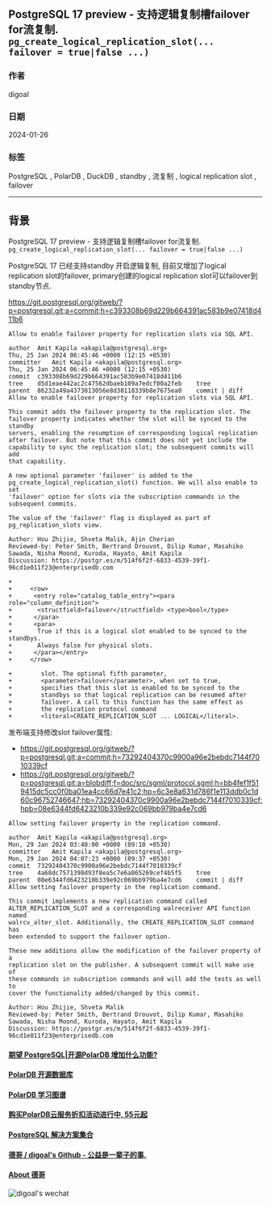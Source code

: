 ## PostgreSQL 17 preview - 支持逻辑复制槽failover for流复制. `pg_create_logical_replication_slot(... failover = true|false ...)`     
                                                      
### 作者                                                      
digoal                                                      
                                                      
### 日期                                                      
2024-01-26                                               
                                                      
### 标签                                                      
PostgreSQL , PolarDB , DuckDB , standby , 流复制 , logical replication slot , failover              
                                                      
----                                                      
                                                      
## 背景     
PostgreSQL 17 preview - 支持逻辑复制槽failover for流复制. `pg_create_logical_replication_slot(... failover = true|false ...)`     
  
PostgreSQL 17 已经支持standby 开启逻辑复制, 目前又增加了logical replication slot的failover, primary创建的logical replication slot可以failover到standby节点.  
  
  
https://git.postgresql.org/gitweb/?p=postgresql.git;a=commit;h=c393308b69d229b664391ac583b9e07418d411b6  
  
```  
Allow to enable failover property for replication slots via SQL API.  
  
author	Amit Kapila <akapila@postgresql.org>	  
Thu, 25 Jan 2024 06:45:46 +0000 (12:15 +0530)  
committer	Amit Kapila <akapila@postgresql.org>	  
Thu, 25 Jan 2024 06:45:46 +0000 (12:15 +0530)  
commit	c393308b69d229b664391ac583b9e07418d411b6  
tree	d5d1eae442ac2c47562dbaeb109a7edcf00a2feb	tree  
parent	86232a49a4373013056e8d38118339b8e7675ea0	commit | diff  
Allow to enable failover property for replication slots via SQL API.  
  
This commit adds the failover property to the replication slot. The  
failover property indicates whether the slot will be synced to the standby  
servers, enabling the resumption of corresponding logical replication  
after failover. But note that this commit does not yet include the  
capability to sync the replication slot; the subsequent commits will add  
that capability.  
  
A new optional parameter 'failover' is added to the  
pg_create_logical_replication_slot() function. We will also enable to set  
'failover' option for slots via the subscription commands in the  
subsequent commits.  
  
The value of the 'failover' flag is displayed as part of  
pg_replication_slots view.  
  
Author: Hou Zhijie, Shveta Malik, Ajin Cherian  
Reviewed-by: Peter Smith, Bertrand Drouvot, Dilip Kumar, Masahiko Sawada, Nisha Moond, Kuroda, Hayato, Amit Kapila  
Discussion: https://postgr.es/m/514f6f2f-6833-4539-39f1-96cd1e011f23@enterprisedb.com  
```  
  
```  
+  
+     <row>  
+      <entry role="catalog_table_entry"><para role="column_definition">  
+       <structfield>failover</structfield> <type>bool</type>  
+      </para>  
+      <para>  
+       True if this is a logical slot enabled to be synced to the standbys.  
+       Always false for physical slots.  
+      </para></entry>  
+     </row>  
```  
  
```  
+        slot. The optional fifth parameter,  
+        <parameter>failover</parameter>, when set to true,  
+        specifies that this slot is enabled to be synced to the  
+        standbys so that logical replication can be resumed after  
+        failover. A call to this function has the same effect as  
+        the replication protocol command  
+        <literal>CREATE_REPLICATION_SLOT ... LOGICAL</literal>.  
```
  
发布端支持修改slot failover属性:  
- https://git.postgresql.org/gitweb/?p=postgresql.git;a=commit;h=73292404370c9900a96e2bebdc7144f7010339cf
- https://git.postgresql.org/gitweb/?p=postgresql.git;a=blobdiff;f=doc/src/sgml/protocol.sgml;h=bb4fef1f519415dc5cc0f0ba01ea4cc66d7e41c2;hp=6c3e8a631d786f1e113ddb0c1d60c96752746647;hb=73292404370c9900a96e2bebdc7144f7010339cf;hpb=08e6344fd6423210b339e92c069bb979ba4e7cd6
  
```
Allow setting failover property in the replication command.

author	Amit Kapila <akapila@postgresql.org>	
Mon, 29 Jan 2024 03:40:00 +0000 (09:10 +0530)
committer	Amit Kapila <akapila@postgresql.org>	
Mon, 29 Jan 2024 04:07:23 +0000 (09:37 +0530)
commit	73292404370c9900a96e2bebdc7144f7010339cf
tree	4a68dc7571398d93f8ea5c7e6a865269cef4b5f5	tree
parent	08e6344fd6423210b339e92c069bb979ba4e7cd6	commit | diff
Allow setting failover property in the replication command.

This commit implements a new replication command called
ALTER_REPLICATION_SLOT and a corresponding walreceiver API function named
walrcv_alter_slot. Additionally, the CREATE_REPLICATION_SLOT command has
been extended to support the failover option.

These new additions allow the modification of the failover property of a
replication slot on the publisher. A subsequent commit will make use of
these commands in subscription commands and will add the tests as well to
cover the functionality added/changed by this commit.

Author: Hou Zhijie, Shveta Malik
Reviewed-by: Peter Smith, Bertrand Drouvot, Dilip Kumar, Masahiko Sawada, Nisha Moond, Kuroda, Hayato, Amit Kapila
Discussion: https://postgr.es/m/514f6f2f-6833-4539-39f1-96cd1e011f23@enterprisedb.com
```
  
  
#### [期望 PostgreSQL|开源PolarDB 增加什么功能?](https://github.com/digoal/blog/issues/76 "269ac3d1c492e938c0191101c7238216")
  
  
#### [PolarDB 开源数据库](https://openpolardb.com/home "57258f76c37864c6e6d23383d05714ea")
  
  
#### [PolarDB 学习图谱](https://www.aliyun.com/database/openpolardb/activity "8642f60e04ed0c814bf9cb9677976bd4")
  
  
#### [购买PolarDB云服务折扣活动进行中, 55元起](https://www.aliyun.com/activity/new/polardb-yunparter?userCode=bsb3t4al "e0495c413bedacabb75ff1e880be465a")
  
  
#### [PostgreSQL 解决方案集合](../201706/20170601_02.md "40cff096e9ed7122c512b35d8561d9c8")
  
  
#### [德哥 / digoal's Github - 公益是一辈子的事.](https://github.com/digoal/blog/blob/master/README.md "22709685feb7cab07d30f30387f0a9ae")
  
  
#### [About 德哥](https://github.com/digoal/blog/blob/master/me/readme.md "a37735981e7704886ffd590565582dd0")
  
  
![digoal's wechat](../pic/digoal_weixin.jpg "f7ad92eeba24523fd47a6e1a0e691b59")
  
